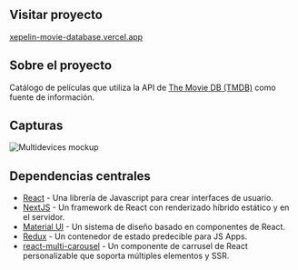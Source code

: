 ## Visitar proyecto

[xepelin-movie-database.vercel.app](https://xepelin-movie-database.vercel.app/)

## Sobre el proyecto

Catálogo de películas que utiliza la API de [The Movie DB (TMDB)](https://www.themoviedb.org/) como fuente de información.

## Capturas

![Multidevices mockup](https://user-images.githubusercontent.com/4708484/137650774-c125bd8a-eb7d-4ec8-b175-73f52a74bdfc.png)

## Dependencias centrales

- [React](https://reactjs.org/) - Una librería de Javascript para crear interfaces de usuario.
- [NextJS](https://nextjs.org/) - Un framework de React con renderizado híbrido estático y en el servidor.
- [Material UI](https://material-ui.com/) - Un sistema de diseño basado en componentes de React.
- [Redux](https://redux.js.org/) - Un contenedor de estado predecible para JS Apps.
- [react-multi-carousel](hhttps://github.com/YIZHUANG/react-multi-carousel) - Un componente de carrusel de React personalizable que soporta múltiples elementos y SSR.

